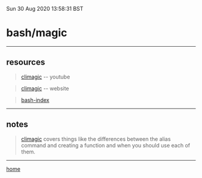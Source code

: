 Sun 30 Aug 2020 13:58:31 BST

# bash/magic

_____

## resources

> [climagic](https://www.youtube.com/user/climagic) -- youtube

> [climagic](http://climagic.org/) -- website

> [bash-index](./bash-index.md)

___

## notes

> [climagic](https://www.youtube.com/watch?v=GaAfhO1kpUk) covers things like the differences between the alias command and creating a function and when you should use each of them.

___

[home](./home.md) 

